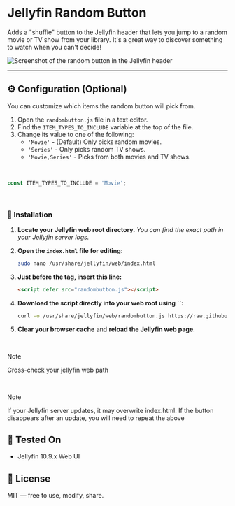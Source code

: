 # Jellyfin Random Button

Adds a "shuffle" button to the Jellyfin header that lets you jump to a random movie or TV show from your library. It's a great way to discover something to watch when you can't decide!

![Screenshot of the random button in the Jellyfin header](https://raw.githubusercontent.com/n00bcodr/Jellyfin-Random-Button/main/screenshot.png)

---

## ⚙️ Configuration (Optional)

You can customize which items the random button will pick from.

1.  Open the `randombutton.js` file in a text editor.
2.  Find the `ITEM_TYPES_TO_INCLUDE` variable at the top of the file.
3.  Change its value to one of the following:
    * `'Movie'` - (Default) Only picks random movies.
    * `'Series'` - Only picks random TV shows.
    * `'Movie,Series'` - Picks from both movies and TV shows.

<br>

```javascript
const ITEM_TYPES_TO_INCLUDE = 'Movie';
```

<br>

### 🔧 Installation

1. **Locate your Jellyfin web root directory.**
   _You can find the exact path in your Jellyfin server logs._

2. **Open the `index.html` file for editing:**
   ```bash
   sudo nano /usr/share/jellyfin/web/index.html
   ```

3. **Just before the </head> tag, insert this line:**
    ```html
    <script defer src="randombutton.js"></script>
    ```

4. **Download the script directly into your web root using **``**:**

   ```bash
   curl -o /usr/share/jellyfin/web/randombutton.js https://raw.githubusercontent.com/n00bcodr/jellyfin-random-button/main/randombutton.js
   ```

5. **Clear your browser cache** and **reload the Jellyfin web page**.

<br>

> [!NOTE]
> Cross-check your jellyfin web path

<br>

>[!NOTE]
>If your Jellyfin server updates, it may overwrite index.html. If the button disappears after an update, you will need to repeat the above

## 🧪 Tested On

- Jellyfin 10.9.x Web UI


## 📜 License

MIT — free to use, modify, share.